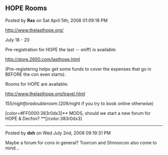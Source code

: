 ## HOPE Rooms
Posted by **Rax** on Sat April 5th, 2008 01:09:18 PM

<!-- m --><a class="postlink" href="http://www.thelasthope.org/">http://www.thelasthope.org/</a><!-- m -->
July 18 - 20

Pre-registration for HOPE the last -- sniff) is available:

<!-- m --><a class="postlink" href="http://store.2600.com/lasthope.html">http://store.2600.com/lasthope.html</a><!-- m -->

(Pre-registering helps get some funds to cover the expenses that go in BEFORE the con even starts).

Rooms for HOPE are available:

<!-- m --><a class="postlink" href="http://www.thelasthope.org/travel.html">http://www.thelasthope.org/travel.html</a><!-- m -->

$155/night for a double room.  ($209/night if you try to book online otherwise)



[color=#FF0000:383r0dx3]** MODS, should we start a new forum for HOPE &amp; Decfon? **[/color:383r0dx3]

--------------------------------------------------------------------------------

Posted by **dxh** on Wed July 2nd, 2008 09:19:31 PM

Maybe a forum for cons in general?  Toorcon and Shmoocon also come to mind...
